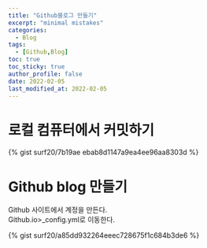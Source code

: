 ```yaml
---
title: "Github블로그 만들기"
excerpt: "minimal mistakes"
categories: 
  - Blog
tags: 
  - [Github,Blog]
toc: true
toc_sticky: true
author_profile: false
date: 2022-02-05
last_modified_at: 2022-02-05
---
```


# 로컬 컴퓨터에서 커밋하기  
{% gist surf20/7b19ae
ebab8d1147a9ea4ee96aa8303d %}

# Github blog 만들기  
Github 사이트에서 계정을 만든다.  
Github.io>_config.yml로 이동한다.  

{% gist surf20/a85dd932264eeec728675f1c684b3de6 %}




